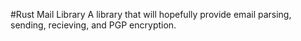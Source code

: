 #Rust Mail Library
A library that will hopefully provide email parsing, sending, recieving, and PGP encryption.